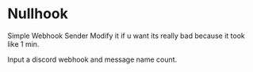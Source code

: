 # Nullhook
Simple Webhook Sender
Modify it if u want its really bad because it took like 1 min.

Input a discord webhook and message name count.
